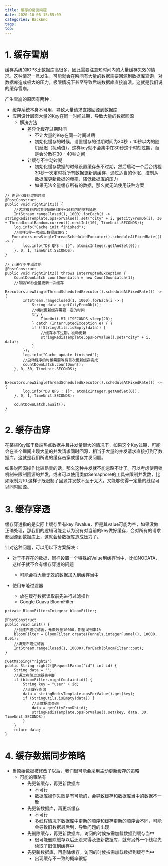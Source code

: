 ```yaml
---
title: 缓存的常见问题
date: 2020-10-06 15:55:09
categories: BackEnd
tags:
top:
---
```

# 1. 缓存雪崩

缓存系统的IOPS比数据库高很多，因此需要注意短时间内的大量缓存失效的情况。这种情况一旦发生，可能就会在瞬间有大量的数据需要回源到数据库查询，对数据库造成极大的压力，极限情况下甚至导致后端数据库直接崩溃。这就是我们说的缓存雪崩。

产生雪崩的原因有两种：

+ 缓存系统本身不可用，导致大量请求直接回源到数据库
+ 应用设计层面大量的Key在同一时间过期，导致大量的数据回源
    + 解决方法
        + 差异化缓存过期时间
            + 不让大量的Key在同一时间过期
            + 初始化缓存的时候，设置缓存的过期时间为30秒 + 10秒以内的随机延迟（扰动值）。这样key就不会集中在30秒这个时刻过期，而是会分散在30 - 40秒之间
        + 让缓存不主动过期
            + 初始化缓存数据的时候设置缓存永不过期，然后启动一个后台线程30秒一次定时将所有数据更新到缓存，通过适当的休眠，控制从数据库更新数据的频率，降低数据库的压力
            + 如果无法全量缓存所有的数据，那么就无法使用该种方案


```
// 差异化缓存过期时间
@PostConstruct
public void rightInit1() {
    //这次缓存的过期时间是30秒+10秒内的随机延迟
    IntStream.rangeClosed(1, 1000).forEach(i -> stringRedisTemplate.opsForValue().set("city" + i, getCityFromDb(i), 30 + ThreadLocalRandom.current().nextInt(10), TimeUnit.SECONDS));
    log.info("Cache init finished");
    //同样1秒一次输出数据库QPS：
   Executors.newSingleThreadScheduledExecutor().scheduleAtFixedRate(() -> {
        log.info("DB QPS : {}", atomicInteger.getAndSet(0));
    }, 0, 1, TimeUnit.SECONDS);
}

// 让缓存不主动过期
@PostConstruct
public void rightInit2() throws InterruptedException {
    CountDownLatch countDownLatch = new CountDownLatch(1);
    //每隔30秒全量更新一次缓存 
    Executors.newSingleThreadScheduledExecutor().scheduleAtFixedRate(() -> {
        IntStream.rangeClosed(1, 1000).forEach(i -> {
            String data = getCityFromDb(i);
            //模拟更新缓存需要一定的时间
            try {
                TimeUnit.MILLISECONDS.sleep(20);
            } catch (InterruptedException e) { }
            if (!StringUtils.isEmpty(data)) {
                //缓存永不过期，被动更新
                stringRedisTemplate.opsForValue().set("city" + i, data);
            }
        });
        log.info("Cache update finished");
        //启动程序的时候需要等待首次更新缓存完成
        countDownLatch.countDown();
    }, 0, 30, TimeUnit.SECONDS);

    Executors.newSingleThreadScheduledExecutor().scheduleAtFixedRate(() -> {
        log.info("DB QPS : {}", atomicInteger.getAndSet(0));
    }, 0, 1, TimeUnit.SECONDS);

    countDownLatch.await();
}
```


# 2. 缓存击穿

在某些Key属于极端热点数据并且并发量很大的情况下，如果这个Key过期，可能会在某个瞬间出现大量的并发请求同时回源，相当于大量的并发请求直接打到了数据库。这就是我们所说的缓存击穿或缓存并发问题。

如果说回源操作比较昂贵的话，那么这种并发就不能忽略不计了。可以考虑使用锁机制来限制回源的并发，或者可以使用类似Semaphore的工具来限制并发数，比如限制为10.这样子既限制了回源并发数不至于太大，又能够使得一定量的线程可以同时回源。


# 3. 缓存穿透

缓存穿透指的是实际上缓存里有key 和value，但是其value可能为空，如果没做正确处理，那我们的逻辑可能会认为没有对当前的key做好缓存，会对所有的请求都回源到数据库上，这就会给数据库造成压力了。

针对这种问题，可以用以下方案解决：

+ 对于不存在的数据，同样设置一个特殊的Value到缓存当中，比如NODATA，这样子就不会有缓存穿透的问题
    + 可能会将大量无效的数据加入到缓存当中

+ 使用布隆过滤器
    + 放在缓存数据读取前先进行过滤操作
    + Google Guava BloomFilter 


```
private BloomFilter<Integer> bloomFilter;

@PostConstruct
public void init() {
    //创建布隆过滤器，元素数量10000，期望误判率1%
    bloomFilter = BloomFilter.create(Funnels.integerFunnel(), 10000, 0.01);
    //填充布隆过滤器
    IntStream.rangeClosed(1, 10000).forEach(bloomFilter::put);
}

@GetMapping("right2")
public String right2(@RequestParam("id") int id) {
    String data = "";
    //通过布隆过滤器先判断
    if (bloomFilter.mightContain(id)) {
        String key = "user" + id;
        //走缓存查询
        data = stringRedisTemplate.opsForValue().get(key);
        if (StringUtils.isEmpty(data)) {
            //走数据库查询
            data = getCityFromDb(id);
            stringRedisTemplate.opsForValue().set(key, data, 30, TimeUnit.SECONDS);
        }
    }
    return data;
}
```    

# 4. 缓存数据同步策略

+ 当原始数据被修改了以后，我们很可能会采用主动更新缓存的策略
    + 可能的策略有
        + 先更新缓存，再更新数据库
            + 不可行
            + 数据库操作失败是有可能的，会导致缓存和数据库当中的数据不一致
        + 先更新数据库，再更新缓存
            + 不可行
            + 多线程情况下数据库中更新的顺序和缓存更新的顺序会不同，可能会导致旧数据最后到，导致问题的出现
        + 先删除缓存，再更新数据库，访问的时候按需加载数据到缓存当中
            + 很可能删除缓存以后还没来得及更新数据库，就有另外一个线程先读取了旧值到缓存中
        + 先更新数据库，再删除缓存，访问的时候按需加载数据到缓存当中
            + 出现缓存不一致的概率很低